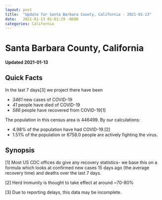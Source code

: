 ```yaml
---
layout: post
title:  "Update for Santa Barbara County, California - 2021-01-13"
date:   2021-01-13 01:01:29 -0600
categories: California
---
```


# Santa Barbara County, California
#### Updated 2021-01-13

## Quick Facts

In the last 7 days[3] we project there have been
- *3461* new cases of COVID-19
- *41* people have died of COVID-19
- *586* people have recovered from COVID-19[1]

The population in this census area is 446499. By our calculations:
- 4.98% of the population have had COVID-19.[2]
- 1.51% of the population or 6758.0 people are actively fighting the virus.

## Synopsis




[1] Most US CDC offices do give any recovery statistics- we base this on a formula which looks at confirmed new cases
15 days ago (the average recovery time) and deaths over the last 7 days.

[2] Herd Immunity is thought to take effect at around ~70-80%

[3] Due to reporting delays, this data may be incomplete.
 
    